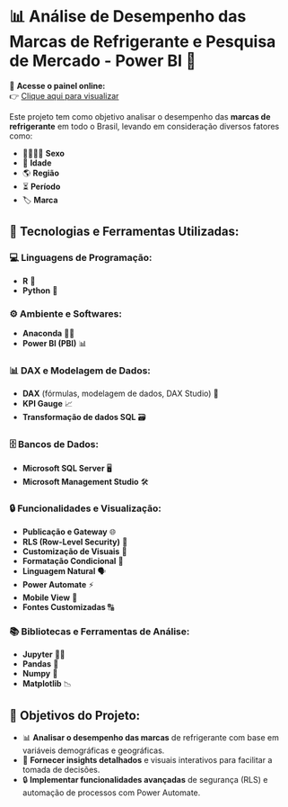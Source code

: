 # 📊 **Análise de Desempenho das Marcas de Refrigerante e Pesquisa de Mercado - Power BI** 🍹

🔗 **Acesse o painel online:**  
👉 [Clique aqui para visualizar](https://devcmsaliba.github.io/PBI-Project3/)

Este projeto tem como objetivo analisar o desempenho das **marcas de refrigerante** em todo o Brasil, levando em consideração diversos fatores como:

- 👨‍👩‍👧‍👦 **Sexo**
- 🎂 **Idade**
- 🌎 **Região**
- ⏳ **Período**
- 🏷️ **Marca**

## 🔧 **Tecnologias e Ferramentas Utilizadas:**

### 💻 **Linguagens de Programação:**
- **R** 📝
- **Python** 🐍

### ⚙️ **Ambiente e Softwares:**
- **Anaconda** 🐍🔧
- **Power BI (PBI)** 📊

### 📊 **DAX e Modelagem de Dados:**
- **DAX** (fórmulas, modelagem de dados, DAX Studio) 🧠
- **KPI Gauge** 📈
- **Transformação de dados SQL** 🗃️

### 🗄️ **Bancos de Dados:**
- **Microsoft SQL Server** 🖥️
- **Microsoft Management Studio** 🛠️

### 🔒 **Funcionalidades e Visualização:**
- **Publicação e Gateway** 🌐
- **RLS (Row-Level Security)** 🔑
- **Customização de Visuais** 🎨
- **Formatação Condicional** 🎯
- **Linguagem Natural** 🗣️
- **Power Automate** ⚡
- **Mobile View** 📱
- **Fontes Customizadas** 🔠

### 📚 **Bibliotecas e Ferramentas de Análise:**
- **Jupyter** 🧑‍💻
- **Pandas** 🐼
- **Numpy** 🔢
- **Matplotlib** 📉

## 🎯 **Objetivos do Projeto:**
- 📊 **Analisar o desempenho das marcas** de refrigerante com base em variáveis demográficas e geográficas.
- 🚀 **Fornecer insights detalhados** e visuais interativos para facilitar a tomada de decisões.
- 🔒 **Implementar funcionalidades avançadas** de segurança (RLS) e automação de processos com Power Automate.
